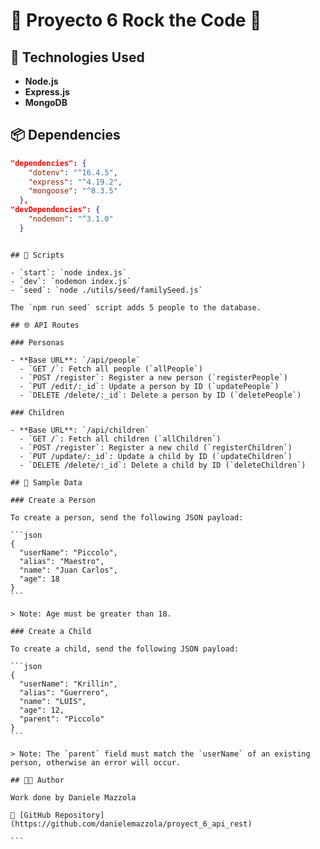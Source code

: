 # 🎸 Proyecto 6 Rock the Code 🎸

## 🚀 Technologies Used

- **Node.js**
- **Express.js**
- **MongoDB**

## 📦 Dependencies

```json
"dependencies": {
    "dotenv": "^16.4.5",
    "express": "^4.19.2",
    "mongoose": "^8.3.5"
  },
"devDependencies": {
    "nodemon": "^3.1.0"
  }
```

````

## 📜 Scripts

- `start`: `node index.js`
- `dev`: `nodemon index.js`
- `seed`: `node ./utils/seed/familySeed.js`

The `npm run seed` script adds 5 people to the database.

## 🌐 API Routes

### Personas

- **Base URL**: `/api/people`
  - `GET /`: Fetch all people (`allPeople`)
  - `POST /register`: Register a new person (`registerPeople`)
  - `PUT /edit/:_id`: Update a person by ID (`updatePeople`)
  - `DELETE /delete/:_id`: Delete a person by ID (`deletePeople`)

### Children

- **Base URL**: `/api/children`
  - `GET /`: Fetch all children (`allChildren`)
  - `POST /register`: Register a new child (`registerChildren`)
  - `PUT /update/:_id`: Update a child by ID (`updateChildren`)
  - `DELETE /delete/:_id`: Delete a child by ID (`deleteChildren`)

## 📄 Sample Data

### Create a Person

To create a person, send the following JSON payload:

```json
{
  "userName": "Piccolo",
  "alias": "Maestro",
  "name": "Juan Carlos",
  "age": 18
}
```

> Note: Age must be greater than 18.

### Create a Child

To create a child, send the following JSON payload:

```json
{
  "userName": "Krillin",
  "alias": "Guerrero",
  "name": "LUIS",
  "age": 12,
  "parent": "Piccolo"
}
```

> Note: The `parent` field must match the `userName` of an existing person, otherwise an error will occur.

## 👨‍💻 Author

Work done by Daniele Mazzola

🔗 [GitHub Repository](https://github.com/danielemazzola/proyect_6_api_rest)

```
````
